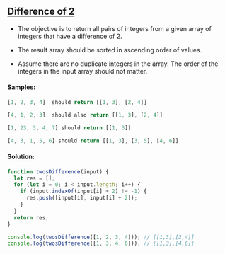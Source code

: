 ## [Difference of 2](https://www.codewars.com/kata/5340298112fa30e786000688)

- The objective is to return all pairs of integers from a given array of integers that have a difference of 2.

- The result array should be sorted in ascending order of values.

- Assume there are no duplicate integers in the array. The order of the integers in the input array should not matter.

#### Samples:

```js
[1, 2, 3, 4]  should return [[1, 3], [2, 4]]

[4, 1, 2, 3]  should also return [[1, 3], [2, 4]]

[1, 23, 3, 4, 7] should return [[1, 3]]

[4, 3, 1, 5, 6] should return [[1, 3], [3, 5], [4, 6]]
```

#### Solution:

```js
function twosDifference(input) {
  let res = [];
  for (let i = 0; i < input.length; i++) {
    if (input.indexOf(input[i] + 2) != -1) {
      res.push([input[i], input[i] + 2]);
    }
  }
  return res;
}

console.log(twosDifference([1, 2, 3, 4])); // [[1,3],[2,4]]
console.log(twosDifference([1, 3, 4, 6])); // [[1,3],[4,6]]
```
